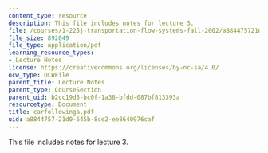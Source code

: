 ```yaml
---
content_type: resource
description: This file includes notes for lecture 3.
file: /courses/1-225j-transportation-flow-systems-fall-2002/a884475721d0645b8ce2ee8640976caf_carfollowinga.pdf
file_size: 892049
file_type: application/pdf
learning_resource_types:
- Lecture Notes
license: https://creativecommons.org/licenses/by-nc-sa/4.0/
ocw_type: OCWFile
parent_title: Lecture Notes
parent_type: CourseSection
parent_uid: b2cc19d5-bc0f-1a38-bfdd-087bf813393a
resourcetype: Document
title: carfollowinga.pdf
uid: a8844757-21d0-645b-8ce2-ee8640976caf
---
```

This file includes notes for lecture 3.